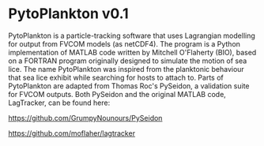 # PytoPlankton v0.1

PytoPlankton is a particle-tracking software that uses Lagrangian modelling for
output from FVCOM models (as netCDF4). The program is a Python implementation
of MATLAB code written by Mitchell O'Flaherty (BIO), based on a FORTRAN program
originally designed to simulate the motion of sea lice. The name PytoPlankton was 
inspired from the planktonic behaviour that sea lice exhibit while searching for 
hosts to attach to. Parts of PytoPlankton are adapted from Thomas Roc's PySeidon,
a validation suite for FVCOM outputs. Both PySeidon and the original MATLAB code,
LagTracker, can be found here:

https://github.com/GrumpyNounours/PySeidon

https://github.com/moflaher/lagtracker

